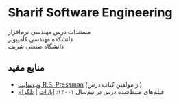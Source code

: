 # Sharif Software Engineering
مستندات درس مهندسی نرم‌افزار\
دانشکده مهندسی کامپیوتر\
دانشگاه صنعتی شریف

## منابع مفید
- [وب‌سایت R.S. Pressman](http://www.rspa.com/) (از مولفین کتاب درس)
- فیلم‌های ضبط‌شده درس در نیم‌سال ۱۴۰۰۱: [آپارات](https://www.aparat.com/v/Y9X4M) | [تلگرام](https://t.me/SE_Rivadeh)
